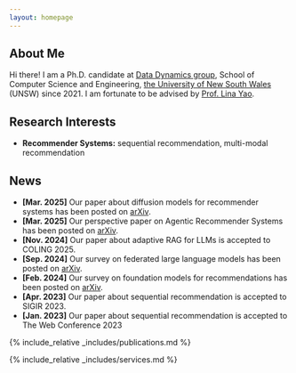 ```yaml
---
layout: homepage
---
```


## About Me

Hi there! I am a Ph.D. candidate at [Data Dynamics group](http://insdata.org/beta), School of Computer Science and Engineering, [the University of New South Wales ](https://www.unsw.edu.au/)(UNSW) since 2021. I am fortunate to be advised by [Prof. Lina Yao](http://www.linayao.com/). 

## Research Interests

- **Recommender Systems:** sequential recommendation, multi-modal recommendation

## News


- **[Mar. 2025]** Our paper about diffusion models for recommender systems has been posted on [arXiv](https://arxiv.org/abs/2410.21967).
- **[Mar. 2025]** Our perspective paper on Agentic Recommender Systems has been posted on [arXiv](https://arxiv.org/abs/2503.16734).
- **[Nov. 2024]** Our paper about adaptive RAG for LLMs is accepted to COLING 2025.
- **[Sep. 2024]** Our survey on federated large language models has been posted on [arXiv](https://arxiv.org/pdf/2409.15723).
- **[Feb. 2024]** Our survey on foundation models for recommendations has been posted on [arXiv](https://arxiv.org/abs/2402.11143).
- **[Apr. 2023]** Our paper about sequential recommendation is accepted to SIGIR 2023.
- **[Jan. 2023]** Our paper about sequential recommendation is accepted to The Web Conference 2023

{% include_relative _includes/publications.md %}

{% include_relative _includes/services.md %}
